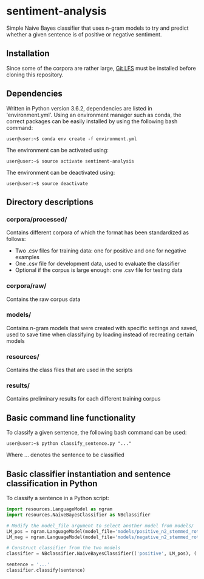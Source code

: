 # sentiment-analysis
Simple Naive Bayes classifier that uses n-gram models to try and predict whether a given sentence is of positive or negative sentiment.

## Installation
Since some of the corpora are rather large, [Git LFS](https://git-lfs.github.com/) must be installed before cloning this repository.

## Dependencies
Written in Python version 3.6.2, dependencies are listed in 'environment.yml'.
Using an environment manager such as conda, the correct packages can be easily installed
by using the following bash command:
```console
user@user:~$ conda env create -f environment.yml
```
The environment can be activated using:
```console
user@user:~$ source activate sentiment-analysis
```

The environment can be deactivated using:
```console
user@user:~$ source deactivate
```

## Directory descriptions
### corpora/processed/
Contains different corpora of which the format has been standardized as follows:
- Two .csv files for training data: one for positive and one for negative examples
- One .csv file for development data, used to evaluate the classifier
- Optional if the corpus is large enough: one .csv file for testing data

### corpora/raw/
Contains the raw corpus data

### models/
Contains n-gram models that were created with specific settings and saved, used to
save time when classifying by loading instead of recreating certain models

### resources/
Contains the class files that are used in the scripts

### results/
Contains preliminary results for each different training corpus

## Basic command line functionality
To classify a given sentence, the following bash command can be used:
```console
user@user:~$ python classify_sentence.py "..."
```
Where ... denotes the sentence to be classified

## Basic classifier instantiation and sentence classification in Python
To classify a sentence in a Python script:
```python
import resources.LanguageModel as ngram
import resources.NaiveBayesClassifier as NBclassifier

# Modify the model_file argument to select another model from models/
LM_pos = ngram.LanguageModel(model_file='models/positive_n2_stemmed_rottentomatoes.p')
LM_neg = ngram.LanguageModel(model_file='models/negative_n2_stemmed_rottentomatoes.p')

# Construct classifier from the two models
classifier = NBclassifier.NaiveBayesClassifier(('positive', LM_pos), ('negative', LM_neg))

sentence = '...'
classifier.classify(sentence)
```

